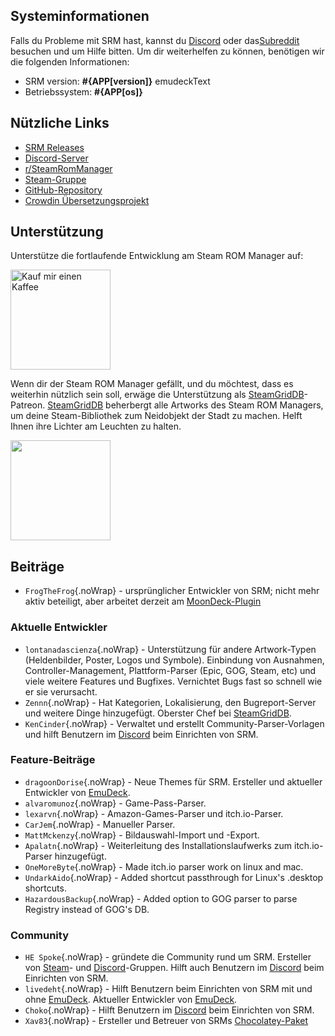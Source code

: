 ## Systeminformationen

Falls du Probleme mit SRM hast, kannst du [Discord](https://discord.gg/bnSVJrz) oder das[Subreddit](https://www.reddit.com/r/SteamRomManager/) besuchen und um Hilfe bitten. Um dir weiterhelfen zu können, benötigen wir die folgenden Informationen:

* SRM version: **#{APP[version]}** emudeckText
* Betriebssystem: **#{APP[os]}**

## Nützliche Links

* [SRM Releases](https://github.com/SteamGridDB/steam-rom-manager/releases)
* [Discord-Server](https://discord.gg/bnSVJrz)
* [r/SteamRomManager](https://www.reddit.com/r/SteamRomManager/)
* [Steam-Gruppe](https://steamcommunity.com/groups/steamrommanager)
* [GitHub-Repository](https://github.com/SteamGridDB/steam-rom-manager)
* [Crowdin Übersetzungsprojekt](https://crowdin.com/project/steam-rom-manager)

## Unterstützung

Unterstütze die fortlaufende Entwicklung am Steam ROM Manager auf:

<a href="https://www.buymeacoffee.com/cbartondock">
  <img src="https://raw.githubusercontent.com/SteamGridDB/steam-rom-manager/master/src/assets/images/buy-me-a-coffee.png" alt="Kauf mir einen Kaffee" width="160">
</a>

Wenn dir der Steam ROM Manager gefällt, und du möchtest, dass es weiterhin nützlich sein soll, erwäge die Unterstützung als [SteamGridDB](https://www.steamgriddb.com/)-Patreon. [SteamGridDB](https://www.steamgriddb.com/) beherbergt alle Artworks des Steam ROM Managers, um deine Steam-Bibliothek zum Neidobjekt der Stadt zu machen. Helft Ihnen ihre Lichter am Leuchten zu halten.

<a href="https://www.patreon.com/steamgriddb">
    <img src="https://c5.patreon.com/external/logo/become_a_patron_button@2x.png" width="160">
</a>

## Beiträge
* `FrogTheFrog`{.noWrap} - ursprünglicher Entwickler von SRM; nicht mehr aktiv beteiligt, aber arbeitet derzeit am [MoonDeck-Plugin](https://github.com/FrogTheFrog/moondeck)

### Aktuelle Entwickler
* `lontanadascienza`{.noWrap} - Unterstützung für andere Artwork-Typen (Heldenbilder, Poster, Logos und Symbole). Einbindung von Ausnahmen, Controller-Management, Plattform-Parser (Epic, GOG, Steam, etc) und viele weitere Features und Bugfixes. Vernichtet Bugs fast so schnell wie er sie verursacht.
* `Zennn`{.noWrap} - Hat Kategorien, Lokalisierung, den Bugreport-Server und weitere Dinge hinzugefügt. Oberster Chef bei [SteamGridDB](https://www.steamgriddb.com/).
* `KenCinder`{.noWrap} - Verwaltet und erstellt Community-Parser-Vorlagen und hilft Benutzern im [Discord](https://discord.gg/bnSVJrz) beim Einrichten von SRM.

### Feature-Beiträge
* `dragoonDorise`{.noWrap} - Neue Themes für SRM. Ersteller und aktueller Entwickler von [EmuDeck](https://www.emudeck.com/).
* `alvaromunoz`{.noWrap} - Game-Pass-Parser.
* `lexarvn`{.noWrap} - Amazon-Games-Parser und itch.io-Parser.
* `CarJem`{.noWrap} - Manueller Parser.
* `MattMckenzy`{.noWrap} - Bildauswahl-Import und -Export.
* `Apalatn`{.noWrap} - Weiterleitung des Installationslaufwerks zum itch.io-Parser hinzugefügt.
* `OneMoreByte`{.noWrap} - Made itch.io parser work on linux and mac.
* `UndarkAido`{.noWrap} - Added shortcut passthrough for Linux's .desktop shortcuts.
* `HazardousBackup`{.noWrap} - Added option to GOG parser to parse Registry instead of GOG's DB.

### Community
* `HE Spoke`{.noWrap} - gründete die Community rund um SRM. Ersteller von [Steam](https://steamcommunity.com/groups/steamrommanager)- und [Discord](https://discord.gg/bnSVJrz)-Gruppen. Hilft auch Benutzern im [Discord](https://discord.gg/bnSVJrz) beim Einrichten von SRM.
* `livedeht`{.noWrap} - Hilft Benutzern beim Einrichten von SRM mit und ohne [EmuDeck](https://www.emudeck.com/). Aktueller Entwickler von [EmuDeck](https://www.emudeck.com/).
* `Choko`{.noWrap} - Hilft Benutzern im [Discord](https://discord.gg/bnSVJrz) beim Einrichten von SRM.
* `Xav83`{.noWrap} - Ersteller und Betreuer von SRMs [Chocolatey-Paket](https://community.chocolatey.org/packages/steam-rom-manager)
